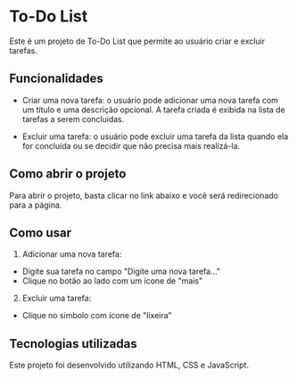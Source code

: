 
# To-Do List
Este é um projeto de To-Do List que permite ao usuário criar e excluir tarefas.

## Funcionalidades
* Criar uma nova tarefa: o usuário pode adicionar uma nova tarefa com um título e uma descrição opcional. A tarefa criada é exibida na lista de tarefas a serem concluídas.

* Excluir uma tarefa: o usuário pode excluir uma tarefa da lista quando ela for concluída ou se decidir que não precisa mais realizá-la.

## Como abrir o projeto
Para abrir o projeto, basta clicar no link abaixo e você será redirecionado para a página.



## Como usar

1. Adicionar uma nova tarefa:

* Digite sua tarefa no campo "Digite uma nova tarefa..."
* Clique no botão ao lado com um ícone de "mais"

2. Excluir uma tarefa:

* Clique no simbolo com ícone de "lixeira"


## Tecnologias utilizadas
Este projeto foi desenvolvido utilizando HTML, CSS e JavaScript.

